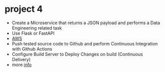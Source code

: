 # project 4 
* Create a Microservice that returns a JSON payload and performs a Data Engineering related task
* Use Flask or FastAPI
* [AWS](https://us-west-2.console.aws.amazon.com/cloudshell/home?region=us-west-2#afaa0724-359e-4e15-82b0-5177de8869d1)
* Push tested source code to Github and perform Continuous Integration with Github Actions
* Configure Build Server to Deploy Changes on build (Continuous Delivery)
* more [info](https://github.com/echodpp/ECG-analysis)
